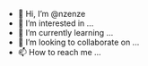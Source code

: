 - 👋 Hi, I’m @nzenze
- 👀 I’m interested in ...
- 🌱 I’m currently learning ...
- 💞️ I’m looking to collaborate on ...
- 📫 How to reach me ...

<!---
nzenze/nzenze is a ✨ special ✨ repository because its `README.md` (this file) appears on your GitHub profile.
You can click the Preview link to take a look at your changes.
--->
